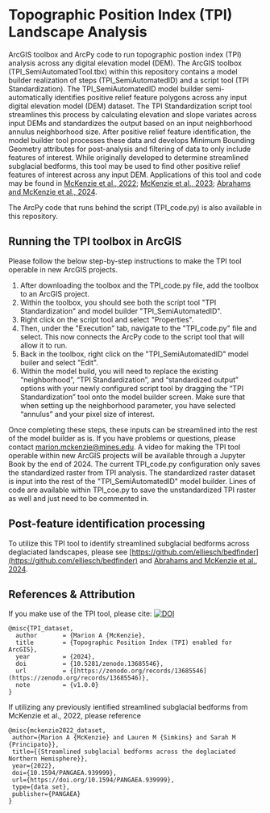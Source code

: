 # Topographic Position Index (TPI) Landscape Analysis
ArcGIS toolbox and ArcPy code to run topographic postion index (TPI) analysis across any digital elevation model (DEM). The ArcGIS toolbox (TPI_SemiAutomatedTool.tbx) within this repository contains a model builder realization of steps (TPI_SemiAutomatedID) and a script tool (TPI Standardization). The TPI_SemiAutomatedID model builder semi-automatically identifies positive relief feature polygons across any input digital elevation model (DEM) dataset. The TPI Standardization script tool streamlines this process by calculating elevation and slope variates across input DEMs and standardizes the output based on an input neighborhood annulus neighborhood size. After positive relief feature identification, the model builder tool processes these data and develops Minimum Bounding Geometry attributes for post-analysis and filtering of data to only include features of interest. While originally developed to determine streamlined subglacial bedforms, this tool may be used to find other positive relief features of interest across any input DEM. Applications of this tool and code may be found in [McKenzie et al., 2022](https://onlinelibrary.wiley.com/doi/full/10.1002/esp.5382); [McKenzie et al., 2023](https://tc.copernicus.org/articles/17/2477/2023/); [Abrahams and McKenzie et al., 2024](https://ui.adsabs.harvard.edu/abs/2024EaArX...X51403A/abstract).

The ArcPy code that runs behind the script (TPI_code.py) is also available in this repository.

## Running the TPI toolbox in ArcGIS
Please follow the below step-by-step instructions to make the TPI tool operable in new ArcGIS projects. 
1. After downloading the toolbox and the TPI_code.py file, add the toolbox to an ArcGIS project.
2. Within the toolbox, you should see both the script tool "TPI Standardization" and model builder "TPI_SemiAutomatedID".
3. Right click on the script tool and select "Properties".
4. Then, under the "Execution" tab, navigate to the "TPI_code.py" file and select. This now connects the ArcPy code to the script tool that will allow it to run.
5. Back in the toolbox, right click on the "TPI_SemiAutomatedID" model builer and select "Edit".
6. Within the model build, you will need to replace the existing “neighborhood”, “TPI Standardization”, and “standardized output” options with your newly configured script tool by dragging the “TPI Standardization” tool onto the model builder screen. Make sure that when setting up the neighborhood parameter, you have selected “annulus” and your pixel size of interest.

Once completing these steps, these inputs can be streamlined into the rest of the model builder as is. If you have problems or questions, please contact marion.mckenzie@mines.edu. A video for making the TPI tool operable within new ArcGIS projects will be available through a Jupyter Book by the end of 2024. The current TPI_code.py configuration only saves the standardized raster from TPI analysis. The standardized raster dataset is input into the rest of the "TPI_SemiAutomatedID" model builder. Lines of code are available within TPI_coe.py to save the unstandardized TPI raster as well and just need to be commented in. 

## Post-feature identification processing
To utilize this TPI tool to identify streamlined subglacial bedforms across deglaciated landscapes, please see [https://github.com/elliesch/bedfinder](https://github.com/elliesch/bedfinder) and [Abrahams and McKenzie et al., 2024](https://ui.adsabs.harvard.edu/abs/2024EaArX...X51403A/abstract). 

## References & Attribution
If you make use of the TPI tool, please cite:
[![DOI](https://zenodo.org/badge/DOI/10.5281/zenodo.13685546.svg)](https://zenodo.org/records/13685546)
```
@misc{TPI_dataset,
  author       = {Marion A {McKenzie},
  title        = {Topographic Position Index (TPI) enabled for ArcGIS},
  year         = {2024},
  doi          = {10.5281/zenodo.13685546},
  url          = {[https://zenodo.org/records/13685546](https://zenodo.org/records/13685546)},
  note         = {v1.0.0}
}
```

If utilizing any previously ientified streamlined subglacial bedforms from  McKenzie et al., 2022, please reference
```
@misc{mckenzie2022_dataset,
 author={Marion A {McKenzie} and Lauren M {Simkins} and Sarah M {Principato}},
 title={{Streamlined subglacial bedforms across the deglaciated Northern Hemisphere}},
 year={2022},
 doi={10.1594/PANGAEA.939999},
 url={https://doi.org/10.1594/PANGAEA.939999},
 type={data set},
 publisher={PANGAEA}
}
```
